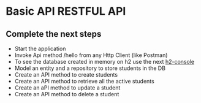 # Basic API RESTFUL API

## Complete the next steps
- Start the application
- Invoke Api method /hello from any Http Client (like Postman)
- To see the database created in memory on h2 use the next [h2-console](http://localhost:8080/h2-console/)
- Model an entity and a repository to store students in the DB
- Create an API method to create students
- Create an API method to retrieve all the active students
- Create an aPI method to update a student
- Create an API method to delete a student